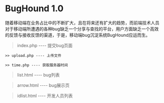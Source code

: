 # BugHound 1.0
随着移动端在业务占比中的不断扩大，且在将来还有扩大的趋势，而前端技术人员对于移动端所遭遇的各种bug缺乏一个分享与查找的平台，用户方面缺乏一个高效的反馈与接收反馈的渠道，于是，移动端bug沉淀系统BugHound应运而生。

> index.php ---- 提交bug页面

	>> upload.php ---- 上传文件

	>> time.php ---- 获取服务器时间

> list.html ---- bug列表

> arrow.html ---- bug展示页

> idlist.html ---- 开发人员列表